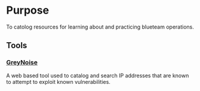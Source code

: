 # Purpose
To catolog resources for learning about and practicing blueteam operations.

## Tools
### [GreyNoise](https://viz.greynoise.io/)  
A web based tool used to catalog and search IP addresses that are known to attempt to exploit known vulnerabilities.

